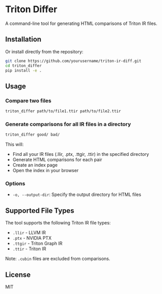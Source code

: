 # Triton Differ

A command-line tool for generating HTML comparisons of Triton IR files.

## Installation

Or install directly from the repository:

```bash
git clone https://github.com/yourusername/triton-ir-diff.git
cd triton_differ
pip install -e .
```

## Usage

### Compare two files

```bash
triton_differ path/to/file1.ttir path/to/file2.ttir
```

### Generate comparisons for all IR files in a directory

```bash
triton_differ good/ bad/
```

This will:
- Find all your IR files (.llir, .ptx, .ttgir, .ttir) in the specified directory
- Generate HTML comparisons for each pair
- Create an index page
- Open the index in your browser

### Options

- `-o, --output-dir`: Specify the output directory for HTML files

## Supported File Types

The tool supports the following Triton IR file types:
- `.llir` - LLVM IR
- `.ptx` - NVIDIA PTX
- `.ttgir` - Triton Graph IR
- `.ttir` - Triton IR

Note: `.cubin` files are excluded from comparisons.

## License

MIT
